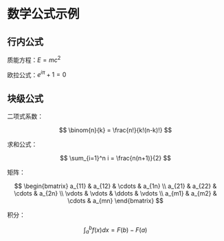 # 数学公式示例

## 行内公式

质能方程：$E=mc^2$

欧拉公式：$e^{i\pi} + 1 = 0$

## 块级公式

二项式系数：

$$
\binom{n}{k} = \frac{n!}{k!(n-k)!}
$$

求和公式：

$$
\sum_{i=1}^n i = \frac{n(n+1)}{2}
$$

矩阵：

$$
\begin{bmatrix}
a_{11} & a_{12} & \cdots & a_{1n} \\
a_{21} & a_{22} & \cdots & a_{2n} \\
\vdots & \vdots & \ddots & \vdots \\
a_{m1} & a_{m2} & \cdots & a_{mn}
\end{bmatrix}
$$

积分：

$$
\int_{a}^{b} f(x) dx = F(b) - F(a)
$$